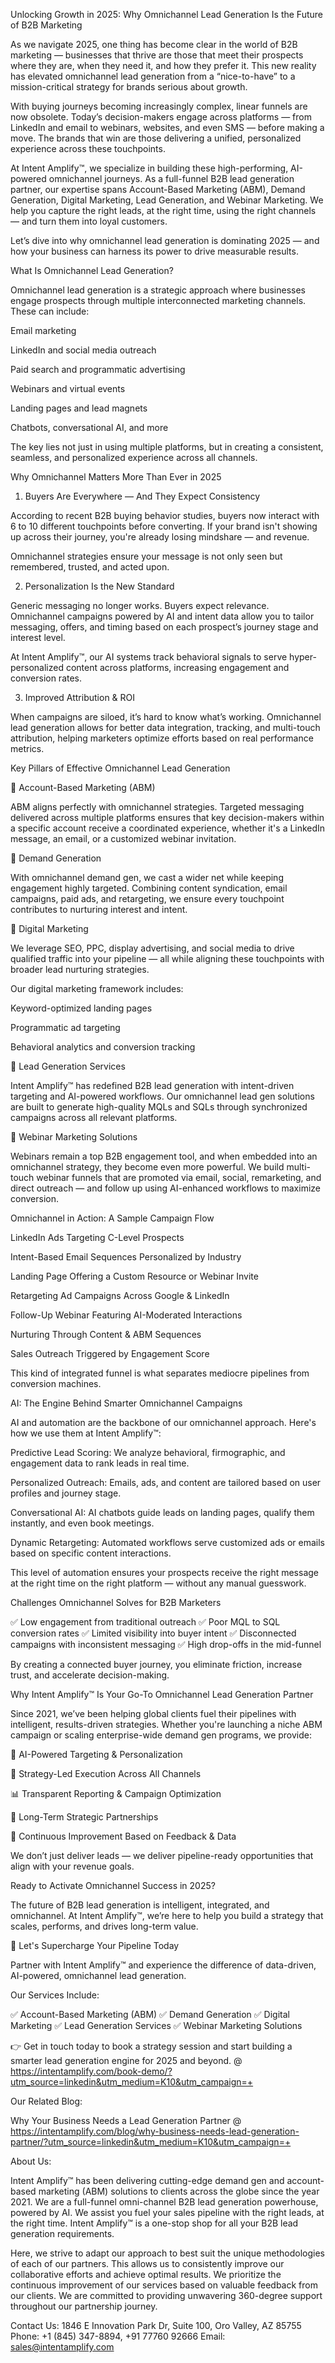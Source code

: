 Unlocking Growth in 2025: Why Omnichannel Lead Generation Is the Future of B2B Marketing

As we navigate 2025, one thing has become clear in the world of B2B marketing — businesses that thrive are those that meet their prospects where they are, when they need it, and how they prefer it. This new reality has elevated omnichannel lead generation from a “nice-to-have” to a mission-critical strategy for brands serious about growth.

With buying journeys becoming increasingly complex, linear funnels are now obsolete. Today’s decision-makers engage across platforms — from LinkedIn and email to webinars, websites, and even SMS — before making a move. The brands that win are those delivering a unified, personalized experience across these touchpoints.

At Intent Amplify™, we specialize in building these high-performing, AI-powered omnichannel journeys. As a full-funnel B2B lead generation partner, our expertise spans Account-Based Marketing (ABM), Demand Generation, Digital Marketing, Lead Generation, and Webinar Marketing. We help you capture the right leads, at the right time, using the right channels — and turn them into loyal customers.

Let’s dive into why omnichannel lead generation is dominating 2025 — and how your business can harness its power to drive measurable results.

What Is Omnichannel Lead Generation?

Omnichannel lead generation is a strategic approach where businesses engage prospects through multiple interconnected marketing channels. These can include:

Email marketing

LinkedIn and social media outreach

Paid search and programmatic advertising

Webinars and virtual events

Landing pages and lead magnets

Chatbots, conversational AI, and more

The key lies not just in using multiple platforms, but in creating a consistent, seamless, and personalized experience across all channels.

Why Omnichannel Matters More Than Ever in 2025

1. Buyers Are Everywhere — And They Expect Consistency

According to recent B2B buying behavior studies, buyers now interact with 6 to 10 different touchpoints before converting. If your brand isn't showing up across their journey, you're already losing mindshare — and revenue.

Omnichannel strategies ensure your message is not only seen but remembered, trusted, and acted upon.

2. Personalization Is the New Standard

Generic messaging no longer works. Buyers expect relevance. Omnichannel campaigns powered by AI and intent data allow you to tailor messaging, offers, and timing based on each prospect’s journey stage and interest level.

At Intent Amplify™, our AI systems track behavioral signals to serve hyper-personalized content across platforms, increasing engagement and conversion rates.

3. Improved Attribution & ROI

When campaigns are siloed, it’s hard to know what’s working. Omnichannel lead generation allows for better data integration, tracking, and multi-touch attribution, helping marketers optimize efforts based on real performance metrics.

Key Pillars of Effective Omnichannel Lead Generation

🔹 Account-Based Marketing (ABM)

ABM aligns perfectly with omnichannel strategies. Targeted messaging delivered across multiple platforms ensures that key decision-makers within a specific account receive a coordinated experience, whether it's a LinkedIn message, an email, or a customized webinar invitation.

🔹 Demand Generation

With omnichannel demand gen, we cast a wider net while keeping engagement highly targeted. Combining content syndication, email campaigns, paid ads, and retargeting, we ensure every touchpoint contributes to nurturing interest and intent.

🔹 Digital Marketing

We leverage SEO, PPC, display advertising, and social media to drive qualified traffic into your pipeline — all while aligning these touchpoints with broader lead nurturing strategies.

Our digital marketing framework includes:

Keyword-optimized landing pages

Programmatic ad targeting

Behavioral analytics and conversion tracking

🔹 Lead Generation Services

Intent Amplify™ has redefined B2B lead generation with intent-driven targeting and AI-powered workflows. Our omnichannel lead gen solutions are built to generate high-quality MQLs and SQLs through synchronized campaigns across all relevant platforms.

🔹 Webinar Marketing Solutions

Webinars remain a top B2B engagement tool, and when embedded into an omnichannel strategy, they become even more powerful. We build multi-touch webinar funnels that are promoted via email, social, remarketing, and direct outreach — and follow up using AI-enhanced workflows to maximize conversion.

Omnichannel in Action: A Sample Campaign Flow

LinkedIn Ads Targeting C-Level Prospects

Intent-Based Email Sequences Personalized by Industry

Landing Page Offering a Custom Resource or Webinar Invite

Retargeting Ad Campaigns Across Google & LinkedIn

Follow-Up Webinar Featuring AI-Moderated Interactions

Nurturing Through Content & ABM Sequences

Sales Outreach Triggered by Engagement Score

This kind of integrated funnel is what separates mediocre pipelines from conversion machines.

AI: The Engine Behind Smarter Omnichannel Campaigns

AI and automation are the backbone of our omnichannel approach. Here's how we use them at Intent Amplify™:

Predictive Lead Scoring: We analyze behavioral, firmographic, and engagement data to rank leads in real time.

Personalized Outreach: Emails, ads, and content are tailored based on user profiles and journey stage.

Conversational AI: AI chatbots guide leads on landing pages, qualify them instantly, and even book meetings.

Dynamic Retargeting: Automated workflows serve customized ads or emails based on specific content interactions.

This level of automation ensures your prospects receive the right message at the right time on the right platform — without any manual guesswork.

Challenges Omnichannel Solves for B2B Marketers

✅ Low engagement from traditional outreach
✅ Poor MQL to SQL conversion rates
✅ Limited visibility into buyer intent
✅ Disconnected campaigns with inconsistent messaging
✅ High drop-offs in the mid-funnel

By creating a connected buyer journey, you eliminate friction, increase trust, and accelerate decision-making.

Why Intent Amplify™ Is Your Go-To Omnichannel Lead Generation Partner

Since 2021, we’ve been helping global clients fuel their pipelines with intelligent, results-driven strategies. Whether you're launching a niche ABM campaign or scaling enterprise-wide demand gen programs, we provide:

🚀 AI-Powered Targeting & Personalization

🧠 Strategy-Led Execution Across All Channels

📊 Transparent Reporting & Campaign Optimization

🤝 Long-Term Strategic Partnerships

🔄 Continuous Improvement Based on Feedback & Data

We don’t just deliver leads — we deliver pipeline-ready opportunities that align with your revenue goals.

Ready to Activate Omnichannel Success in 2025?

The future of B2B lead generation is intelligent, integrated, and omnichannel. At Intent Amplify™, we’re here to help you build a strategy that scales, performs, and drives long-term value.

📣 Let's Supercharge Your Pipeline Today

Partner with Intent Amplify™ and experience the difference of data-driven, AI-powered, omnichannel lead generation.

Our Services Include:

✅ Account-Based Marketing (ABM)
✅ Demand Generation
✅ Digital Marketing
✅ Lead Generation Services
✅ Webinar Marketing Solutions

👉 Get in touch today to book a strategy session and start building a smarter lead generation engine for 2025 and beyond.  @ https://intentamplify.com/book-demo/?utm_source=linkedin&utm_medium=K10&utm_campaign=+

Our Related Blog:

Why Your Business Needs a Lead Generation Partner @ https://intentamplify.com/blog/why-business-needs-lead-generation-partner/?utm_source=linkedin&utm_medium=K10&utm_campaign=+

About Us:

Intent Amplify™ has been delivering cutting-edge demand gen and account-based marketing (ABM) solutions to clients across the globe since the year 2021. We are a full-funnel omni-channel B2B lead generation powerhouse, powered by AI. We assist you fuel your sales pipeline with the right leads, at the right time. Intent Amplify™ is a one-stop shop for all your B2B lead generation requirements.

Here, we strive to adapt our approach to best suit the unique methodologies of each of our partners. This allows us to consistently improve our collaborative efforts and achieve optimal results. We prioritize the continuous improvement of our services based on valuable feedback from our clients. We are committed to providing unwavering 360-degree support throughout our partnership journey.

Contact Us:
1846 E Innovation Park Dr,
Suite 100, Oro Valley, AZ 85755
Phone: +1 (845) 347-8894, +91 77760 92666
Email: sales@intentamplify.com

